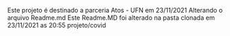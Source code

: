 Este projeto é destinado a parceria Atos - UFN em 23/11/2021
Alterando o arquivo Readme.md
Este Readme.MD foi alterado na pasta clonada em 23/11/2021 as 20:55
projeto/covid